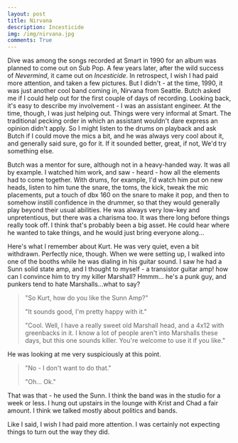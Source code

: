 ```yaml
---
layout: post
title: Nirvana
description: Incesticide
img: /img/nirvana.jpg
comments: True
---
```


Dive was among the songs recorded at Smart in 1990 for an album was planned to come out on Sub Pop. A few years later, after the wild success of *Nevermind*, it came out on *Incesticide*. In retrospect, I wish I had paid more attention, and taken a few pictures. But I didn't - at the time, 1990, it was just another cool band coming in, Nirvana from Seattle. Butch asked me if I could help out for the first couple of days of recording. Looking back, it's easy to describe my involvement - I was an assistant engineer. At the time, though, I was just helping out. Things were very informal at Smart. The traditional pecking order in which an assistant wouldn't dare express an opinion didn't apply. So I might listen to the drums on playback and ask Butch if I could move the mics a bit, and he was always very cool about it, and generally said sure, go for it. If it sounded better, great, if not, We'd try something else. 

Butch was a mentor for sure, although not in a heavy-handed way. It was all by example. I watched him work, and saw - heard - how all the elements had to come together. With drums, for example, I'd watch him put on new heads, listen to him tune the snare, the toms, the kick, tweak the mic placements, put a touch of dbx 160 on the snare to make it pop, and then to somehow instill confidence in the drummer, so that they would generally play beyond their usual abilities. He was always very low-key and unpretentious, but there was a charisma too. It was there long before things really took off. I think that's probably been a big asset. He could hear where he wanted to take things, and he would just bring everyone along...

Here's what I remember about Kurt. He was very quiet, even a bit withdrawn. Perfectly nice, though. When we were setting up, I walked into one of the booths while he was dialing in his guitar sound. I saw he had a Sunn solid state amp, and I thought to myself - a transistor guitar amp! how can I convince him to try my killer Marshall? Hmmm... he's a punk guy, and punkers tend to hate Marshalls...what to say? 

> "So Kurt, how do you like the Sunn Amp?"
> 
> "It sounds good, I'm pretty happy with it."
>
> "Cool. Well, I have a really sweet old Marshall head, and a 4x12 with greenbacks in it. I know a lot of people aren't into Marshalls these days, but this one sounds killer. You're welcome to use it if you like." 
>
He was looking at me very suspiciously at this point.
>
> "No - I don't want to do that."
>
> "Oh... Ok."   

That was that - he used the Sunn. I think the band was in the studio for a week or less. I hung out upstairs in the lounge with Krist and Chad a fair amount. I think we talked mostly about politics and bands. 

Like I said, I wish I had paid more attention. I was certainly not expecting things to turn out the way they did.

